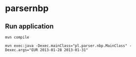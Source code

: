 # parsernbp

Run application 
---------------------

```
mvn compile
```

```
mvn exec:java -Dexec.mainClass="pl.parser.nbp.MainClass" -Dexec.args="EUR 2013-01-28 2013-01-31"
```